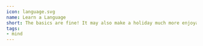 ```yaml
---
icon: language.svg
name: Learn a Language
short: The basics are fine! It may also make a holiday much more enjoyable.
tags:
- mind
---
```

